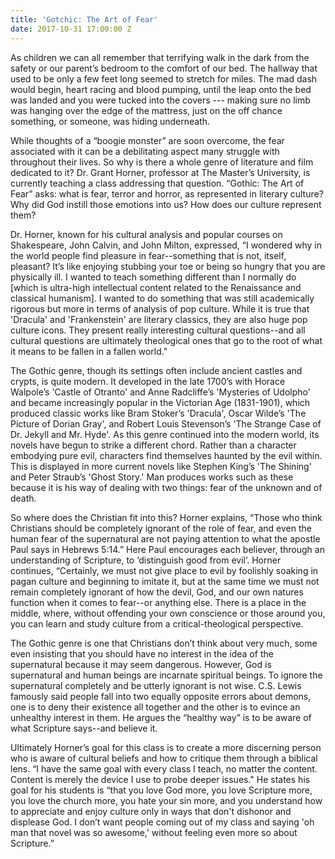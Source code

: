 ```yaml
---
title: 'Gotchic: The Art of Fear'
date: 2017-10-31 17:00:00 Z
---
```


As children we can all remember that terrifying walk in the dark from the safety or our parent’s bedroom to the comfort of our bed. The hallway that used to be only a few feet long seemed to stretch for miles. The mad dash would begin, heart racing and blood pumping, until the leap onto the bed was landed and you were tucked into the covers --- making sure no limb was hanging over the edge of the mattress, just on the off chance something, or someone, was hiding underneath.  

While thoughts of a “boogie monster” are soon overcome, the fear associated with it can be a debilitating aspect many struggle with throughout their lives. So why is there a whole genre of literature and film dedicated to it? Dr. Grant Horner, professor at The Master’s University, is currently teaching a class addressing that question. “Gothic: The Art of Fear” asks: what is fear, terror and horror, as represented in literary culture? Why did God instill those emotions into us? How does our culture represent them?

Dr. Horner, known for his cultural analysis and popular courses on Shakespeare, John Calvin, and John Milton, expressed, “I wondered why in the world people find pleasure in fear--something that is not, itself, pleasant? It’s like enjoying stubbing your toe or being so hungry that you are physically ill. I wanted to teach something different than I normally do [which is ultra-high intellectual content related to the Renaissance and classical humanism]. I wanted to do something that was still academically rigorous but more in terms of analysis of pop culture. While it is true that 'Dracula' and 'Frankenstein' are literary classics, they are also huge pop culture icons. They present really interesting cultural questions--and all cultural questions are ultimately theological ones that go to the root of what it means to be fallen in a fallen world."

The Gothic genre, though its settings often include ancient castles and crypts, is quite modern. It developed in the late 1700’s with Horace Walpole’s 'Castle of Otranto' and Anne Radcliffe’s 'Mysteries of Udolpho' and became increasingly popular in the Victorian Age (1831-1901), which produced classic works like Bram Stoker’s 'Dracula', Oscar Wilde’s 'The Picture of Dorian Gray', and Robert Louis Stevenson’s 'The Strange Case of Dr. Jekyll and Mr. Hyde'. As this genre continued into the modern world, its novels have begun to strike a different chord. Rather than a character embodying pure evil, characters find themselves haunted by the evil within. This is displayed in more current novels like Stephen King’s 'The Shining' and Peter Straub’s 'Ghost Story.' Man produces works such as these because it is his way of dealing with two things: fear of the unknown and of death. 

So where does the Christian fit into this? Horner explains, “Those who think Christians should be completely ignorant of the role of fear, and even the human fear of the supernatural are not paying attention to what the apostle Paul says in Hebrews 5:14.” Here Paul encourages each believer, through an understanding of Scripture, to ‘distinguish good from evil’. Horner continues, “Certainly, we must not give place to evil by foolishly soaking in pagan culture and beginning to imitate it, but at the same time we must not remain completely ignorant of how the devil, God, and our own natures function when it comes to fear--or anything else. There is a place in the middle, where, without offending your own conscience or those around you, you can learn and study culture from a critical-theological perspective. 

The Gothic genre is one that Christians don’t think about very much, some even insisting that you should have no interest in the idea of the supernatural because it may seem dangerous. However, God is supernatural and human beings are incarnate spiritual beings. To ignore the supernatural completely and be utterly ignorant is not wise. C.S. Lewis famously said people fall into two equally opposite errors about demons, one is to deny their existence all together and the other is to evince an unhealthy interest in them. He argues the “healthy way” is to be aware of what Scripture says--and believe it. 

Ultimately Horner’s goal for this class is to create a more discerning person who is aware of cultural beliefs and how to critique them through a biblical lens. “I have the same goal with every class I teach, no matter the content. Content is merely the device I use to probe deeper issues." He states his goal for his students is “that you love God more, you love Scripture more, you love the church more, you hate your sin more, and you understand how to appreciate and enjoy culture only in ways that don't dishonor and displease God. I don’t want people coming out of my class and saying 'oh man that novel was so awesome,' without feeling even more so about Scripture.”
